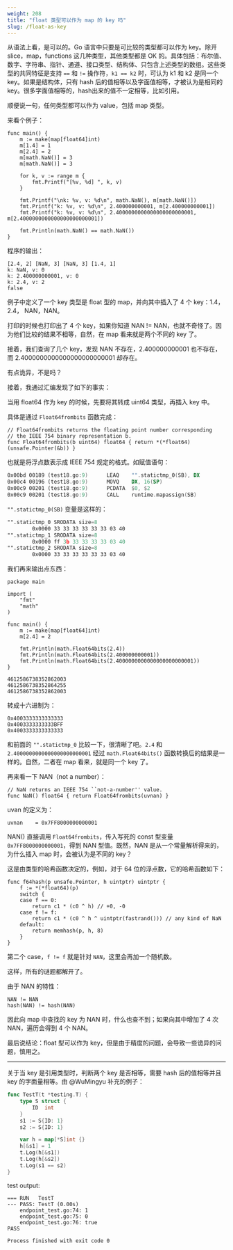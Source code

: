 ```yaml
---
weight: 208
title: "float 类型可以作为 map 的 key 吗"
slug: /float-as-key
---
```


从语法上看，是可以的。Go 语言中只要是可比较的类型都可以作为 key。除开 slice，map，functions 这几种类型，其他类型都是 OK 的。具体包括：布尔值、数字、字符串、指针、通道、接口类型、结构体、只包含上述类型的数组。这些类型的共同特征是支持 `==` 和 `!=` 操作符，`k1 == k2` 时，可认为 k1 和 k2 是同一个 key。如果是结构体，只有 hash 后的值相等以及字面值相等，才被认为是相同的 key。很多字面值相等的，hash出来的值不一定相等，比如引用。

顺便说一句，任何类型都可以作为 value，包括 map 类型。

来看个例子：

```golang
func main() {
	m := make(map[float64]int)
	m[1.4] = 1
	m[2.4] = 2
	m[math.NaN()] = 3
	m[math.NaN()] = 3

	for k, v := range m {
		fmt.Printf("[%v, %d] ", k, v)
	}

	fmt.Printf("\nk: %v, v: %d\n", math.NaN(), m[math.NaN()])
	fmt.Printf("k: %v, v: %d\n", 2.400000000001, m[2.400000000001])
	fmt.Printf("k: %v, v: %d\n", 2.4000000000000000000000001, m[2.4000000000000000000000001])

	fmt.Println(math.NaN() == math.NaN())
}
```

程序的输出：

```shell
[2.4, 2] [NaN, 3] [NaN, 3] [1.4, 1] 
k: NaN, v: 0
k: 2.400000000001, v: 0
k: 2.4, v: 2
false
```

例子中定义了一个 key 类型是 float 型的 map，并向其中插入了 4 个 key：1.4， 2.4， NAN，NAN。

打印的时候也打印出了 4 个 key，如果你知道 NAN != NAN，也就不奇怪了。因为他们比较的结果不相等，自然，在 map 看来就是两个不同的 key 了。

接着，我们查询了几个 key，发现 NAN 不存在，2.400000000001 也不存在，而 2.4000000000000000000000001 却存在。

有点诡异，不是吗？

接着，我通过汇编发现了如下的事实：

当用 float64 作为 key 的时候，先要将其转成 uint64 类型，再插入 key 中。

具体是通过 `Float64frombits` 函数完成：

```golang
// Float64frombits returns the floating point number corresponding
// the IEEE 754 binary representation b.
func Float64frombits(b uint64) float64 { return *(*float64)(unsafe.Pointer(&b)) }
```

也就是将浮点数表示成 IEEE 754 规定的格式。如赋值语句：

```asm
0x00bd 00189 (test18.go:9)      LEAQ    "".statictmp_0(SB), DX
0x00c4 00196 (test18.go:9)      MOVQ    DX, 16(SP)
0x00c9 00201 (test18.go:9)      PCDATA  $0, $2
0x00c9 00201 (test18.go:9)      CALL    runtime.mapassign(SB)
```

`"".statictmp_0(SB)` 变量是这样的：

```asm
"".statictmp_0 SRODATA size=8
        0x0000 33 33 33 33 33 33 03 40
"".statictmp_1 SRODATA size=8
        0x0000 ff 3b 33 33 33 33 03 40
"".statictmp_2 SRODATA size=8
        0x0000 33 33 33 33 33 33 03 40
```

我们再来输出点东西：

```golang
package main

import (
	"fmt"
	"math"
)

func main() {
	m := make(map[float64]int)
	m[2.4] = 2

    fmt.Println(math.Float64bits(2.4))
	fmt.Println(math.Float64bits(2.400000000001))
	fmt.Println(math.Float64bits(2.4000000000000000000000001))
}
```

```shell
4612586738352862003
4612586738352864255
4612586738352862003
```

转成十六进制为：

```shell
0x4003333333333333
0x4003333333333BFF
0x4003333333333333
```

和前面的 `"".statictmp_0` 比较一下，很清晰了吧。`2.4` 和 `2.4000000000000000000000001` 经过 `math.Float64bits()` 函数转换后的结果是一样的。自然，二者在 map 看来，就是同一个 key 了。

再来看一下 NAN（not a number）：

```golang
// NaN returns an IEEE 754 ``not-a-number'' value.
func NaN() float64 { return Float64frombits(uvnan) }
```

uvan 的定义为：

```golang
uvnan    = 0x7FF8000000000001
```

NAN() 直接调用 `Float64frombits`，传入写死的 const 型变量 `0x7FF8000000000001`，得到 NAN 型值。既然，NAN 是从一个常量解析得来的，为什么插入 map 时，会被认为是不同的 key？

这是由类型的哈希函数决定的，例如，对于 64 位的浮点数，它的哈希函数如下：

```golang
func f64hash(p unsafe.Pointer, h uintptr) uintptr {
	f := *(*float64)(p)
	switch {
	case f == 0:
		return c1 * (c0 ^ h) // +0, -0
	case f != f:
		return c1 * (c0 ^ h ^ uintptr(fastrand())) // any kind of NaN
	default:
		return memhash(p, h, 8)
	}
}
```

第二个 case，`f != f` 就是针对 `NAN`，这里会再加一个随机数。

这样，所有的谜题都解开了。

由于 NAN 的特性：

```shell
NAN != NAN
hash(NAN) != hash(NAN)
```

因此向 map 中查找的 key 为 NAN 时，什么也查不到；如果向其中增加了 4 次 NAN，遍历会得到 4 个 NAN。

最后说结论：float 型可以作为 key，但是由于精度的问题，会导致一些诡异的问题，慎用之。

---

关于当 key 是引用类型时，判断两个 key 是否相等，需要 hash 后的值相等并且 key 的字面量相等。由 @WuMingyu 补充的例子：

```go
func TestT(t *testing.T) {
	type S struct {
		ID	int
	}
	s1 := S{ID: 1}
	s2 := S{ID: 1}

	var h = map[*S]int {}
	h[&s1] = 1
	t.Log(h[&s1])
	t.Log(h[&s2])
	t.Log(s1 == s2)
}
```
test output:
```shell
=== RUN   TestT
--- PASS: TestT (0.00s)
    endpoint_test.go:74: 1
    endpoint_test.go:75: 0
    endpoint_test.go:76: true
PASS

Process finished with exit code 0
```
